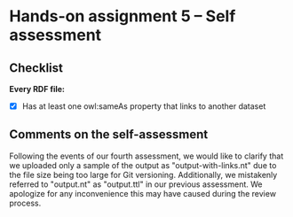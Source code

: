 # Hands-on assignment 5 – Self assessment

## Checklist

**Every RDF file:**

- [X] Has at least one owl:sameAs property that links to another dataset

## Comments on the self-assessment
Following the events of our fourth assessment, we would like to clarify that we uploaded only a sample of the output as "output-with-links.nt" due to the file size being too large for Git versioning. Additionally, we mistakenly referred to "output.nt" as "output.ttl" in our previous assessment. We apologize for any inconvenience this may have caused during the review process.